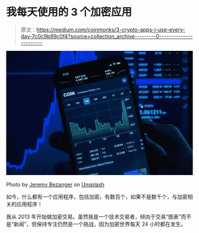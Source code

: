 # 我每天使用的 3 个加密应用

> 原文：<https://medium.com/coinmonks/3-crypto-apps-i-use-every-day-7c0c9b99c0f4?source=collection_archive---------0----------------------->

![](img/6549d199feed5eadedaa8ae127068a1e.png)

Photo by [Jeremy Bezanger](https://unsplash.com/@unarchive?utm_source=unsplash&utm_medium=referral&utm_content=creditCopyText) on [Unsplash](https://unsplash.com/s/photos/crypto-app?utm_source=unsplash&utm_medium=referral&utm_content=creditCopyText)

如今，什么都有一个应用程序，包括加密。有数百个，如果不是数千个，与加密相关的应用程序！

我从 2013 年开始做加密交易。虽然我是一个技术交易者，倾向于交易“图表”而不是“新闻”，但保持专注仍然是一个挑战，因为加密世界每天 24 小时都在发生。